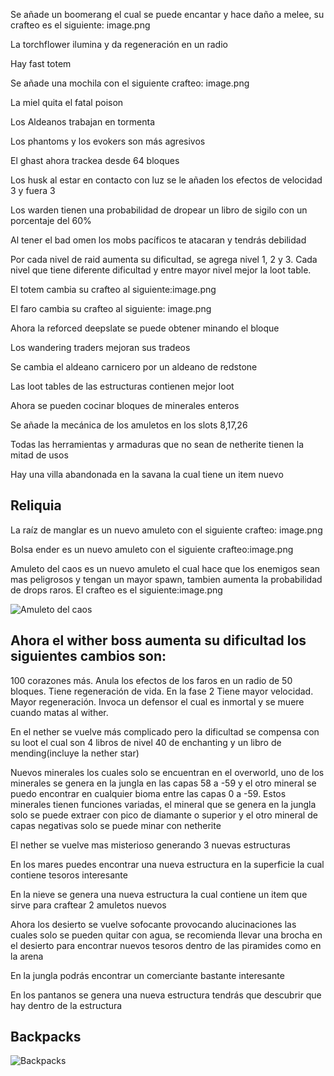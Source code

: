 Se añade un boomerang el cual se puede encantar y hace daño a melee, su crafteo es el siguiente: image.png

La torchflower ilumina y da regeneración en un radio

Hay fast totem

Se añade una mochila con el siguiente crafteo: image.png

La miel quita el fatal poison

Los Aldeanos trabajan en tormenta

Los phantoms y los evokers son más agresivos

El ghast ahora trackea desde 64 bloques

Los husk al estar en contacto con luz se le añaden los efectos de velocidad 3 y fuera 3

Los warden tienen una probabilidad de dropear un libro de sigilo con un porcentaje del 60%

Al tener el bad omen los mobs pacíficos te atacaran y tendrás debilidad

Por cada nivel de raid aumenta su dificultad, se agrega nivel 1, 2 y 3. Cada nivel que tiene diferente dificultad y entre mayor nivel mejor la loot table.

El totem cambia su crafteo al siguiente:image.png

El faro cambia su crafteo al siguiente: image.png

Ahora la reforced deepslate se puede obtener minando el bloque

Los wandering traders mejoran sus tradeos

Se cambia el aldeano carnicero por un aldeano de redstone

Las loot tables de las estructuras contienen mejor loot

Ahora se pueden cocinar bloques de minerales enteros

Se añade la mecánica de los amuletos en los slots 8,17,26

Todas las herramientas y armaduras que no sean de netherite tienen la mitad de usos

Hay una villa abandonada en la savana la cual tiene un item nuevo

## Reliquia
La raíz de manglar es un nuevo amuleto con el siguiente crafteo: image.png

Bolsa ender es un nuevo amuleto con el siguiente crafteo:image.png

Amuleto del caos es un nuevo amuleto el cual hace que los enemigos sean mas peligrosos y tengan un mayor spawn, tambien aumenta la probabilidad de drops raros. El crafteo es el siguiente:image.png

![Amuleto del caos](https://github.com/MiguelVeraXd/Valley-Dimensional-Wiki/blob/main/Main/Wiki/assets/crafteo/amuleto_del_caos.png)

## Ahora el wither boss aumenta su dificultad los siguientes cambios son:
100 corazones más.
Anula los efectos de los faros en un radio de 50 bloques.
Tiene regeneración de vida.
En la fase 2
Tiene mayor velocidad.
Mayor regeneración.
Invoca un defensor el cual es inmortal y se muere cuando matas al wither.

En el nether se vuelve más complicado pero la dificultad se compensa con su loot el cual son 4 libros de nivel 40 de enchanting y un libro de mending(incluye la nether star)

Nuevos minerales los cuales solo se encuentran en el overworld, uno de los minerales se genera en la jungla en las capas 58 a -59 y el otro mineral se puedo encontrar en cualquier bioma entre las capas 0 a -59. Estos minerales tienen funciones variadas, el mineral que se genera en la jungla solo se puede extraer con pico de diamante o superior y el otro mineral de capas negativas solo se puede minar con netherite

El nether se vuelve mas misterioso generando 3 nuevas estructuras

En los mares puedes encontrar una nueva estructura en la superficie la cual contiene tesoros interesante

En la nieve se genera una nueva estructura la cual contiene un item que sirve para craftear 2 amuletos nuevos

Ahora los desierto se vuelve sofocante provocando alucinaciones las cuales solo se pueden quitar con agua, se recomienda llevar una brocha en el desierto para encontrar nuevos tesoros dentro de las piramides como en la arena

En la jungla podrás encontrar un comerciante bastante interesante

En los pantanos se genera una nueva estructura tendrás que descubrir que hay dentro de la estructura

## Backpacks

![Backpacks](https://github.com/MiguelVeraXd/Valley-Dimensional-Wiki/blob/main/Main/Wiki/assets/items/aire_bueno.png)
